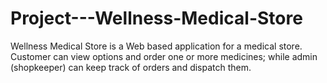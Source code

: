 # Project---Wellness-Medical-Store
 Wellness Medical Store is a Web based application for a medical store. Customer can view options and order one or more medicines; while admin (shopkeeper) can keep track of orders and dispatch them. 
